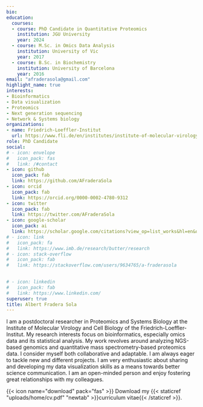 ```yaml
---
bio:
education:
  courses:
  - course: PhD Candidate in Quantitative Proteomics
    institution: JGU University
    year: 2024
  - course: M.Sc. in Omics Data Analysis
    institution: University of Vic
    year: 2017
  - course: B.Sc. in Biochemistry
    institution: University of Barcelona
    year: 2016
email: "afraderasola@gmail.com"
highlight_name: true
interests:
- Bioinformatics
- Data visualization
- Proteomics
- Next generation sequencing
- Network & Systems biology
organizations:
- name: Friedrich-Loeffler-Institut
  url: https://www.fli.de/en/institutes/institute-of-molecular-virology-and-cell-biology-imvz/laboratories/laboratory-of-proteomics-and-systems-biology/
role: PhD Candidate
social:
# - icon: envelope
#   icon_pack: fas
#   link: /#contact
- icon: github
  icon_pack: fab
  link: https://github.com/AFraderaSola
- icon: orcid
  icon_pack: fab
  link: https://orcid.org/0000-0002-4780-9312
- icon: twitter
  icon_pack: fab
  link: https://twitter.com/AFraderaSola
- icon: google-scholar
  icon_pack: ai
  link: https://scholar.google.com/citations?view_op=list_works&hl=en&user=S0Hv4nUAAAAJ&gmla=AJsN-F7dv2Hh8UVQkxzPARPrR0TmHbHUFnlDDTqu3XSoAs8pjvmln4KlGq0KmOqv-nh01QC5a-8fNgQI76bZqElaMr7oE4mDr_Mp4NUpaGQI_jakncCYIJPGM_KYNo1mOhdEP0FuJc3Y
# - icon: link
#   icon_pack: fa
#   link: https://www.imb.de/research/butter/research
# - icon: stack-overflow
#   icon_pack: fab
#   link: https://stackoverflow.com/users/9634765/a-fraderasola

  
# - icon: linkedin
#   icon_pack: fab
#   link: https://www.linkedin.com/
superuser: true
title: Albert Fradera Sola
---
```


I am a postdoctoral researcher in Proteomics and Systems Biology at the Institute of Molecular Virology and Cell Biology of the Friedrich-Loeffler-Institut. My research interests focus on bioinformatics, especially omics data and its statistical analysis. My work revolves around analyzing NGS-based genomics and quantitative mass spectrometry-based proteomics data. I consider myself both collaborative and adaptable. I am always eager to tackle new and different projects. I am very enthusiastic about sharing and developing my data visualization skills as a means towards better science communication. I am an open-minded person and enjoy fostering great relationships with my colleagues.

{{< icon name="download" pack="fas" >}} Download my {{< staticref "uploads/home/cv.pdf" "newtab" >}}curriculum vitae{{< /staticref >}}.
